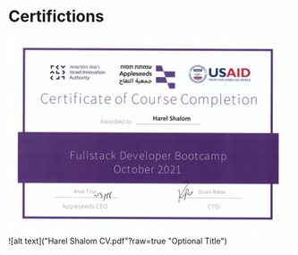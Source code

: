 # Certifictions

![alt text](Diploma_rz.png?raw=true "Optional Title")
![alt text]("Harel Shalom CV.pdf"?raw=true "Optional Title")
